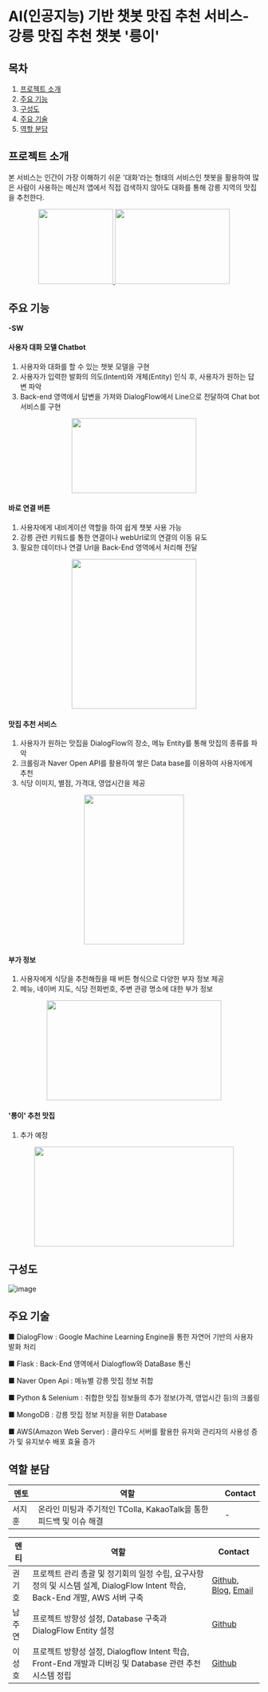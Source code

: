 # AI(인공지능) 기반 챗봇 맛집 추천 서비스-강릉 맛집 추천 챗봇 '릉이'
## 목차
 1. [프로젝트 소개](#프로젝트-소개)
 2. [주요 기능](#주요-기능)
 3. [구성도](#구성도)
 4. [주요 기술](#주요-기술)
 5. [역할 분담](#역할-분담)
 
## 프로젝트 소개

본 서비스는 인간이 가장 이해하기 쉬운 '대화'라는 형태의 서비스인 챗봇을 활용하여 많은 사람이 사용하는 메신저 앱에서 직접 검색하지 않아도 대화를 통해 강릉 지역의 맛집을 추천한다.  
  
<p align="center">
  <a href="https://chocochip101.tistory.com/entry/%EA%B0%95%EB%A6%89-%EC%B1%97%EB%B4%87-%EB%A6%89%EC%9D%B4-Images?category=962284">
    <img src="https://user-images.githubusercontent.com/73146678/134644150-0e49b0cd-dd83-416c-8225-c44ea5f6f766.png"  width="150" height="150"/>
    <img src="https://user-images.githubusercontent.com/73146678/134645565-10e7c13a-5382-4bd5-afed-6f916bc29381.png"  width="230" height="150"/>
  </a>
</p>



## 주요 기능

**-SW**

#### 사용자 대화 모델 Chatbot
 1. 사용자와 대화를 할 수 있는 챗봇 모델을 구현
 2. 사용자가 입력한 발화의 의도(Intent)와 개체(Entity) 인식 후, 사용자가 원하는 답변 파악
 3. Back-end 영역에서 답변을 가져와 DialogFlow에서 Line으로 전달하여 Chat bot 서비스를 구현  

<p align="center">
  <img src="https://user-images.githubusercontent.com/73146678/135220998-afddf15e-f91a-42a8-af0c-4611c9dd6ee2.png"  width="250" height="150"/>
</p>
  

 
#### 바로 연결 버튼

 1. 사용자에게 내비게이션 역할을 하여 쉽게 챗봇 사용 가능
 2. 강릉 관련 키워드를 통한 연결이나 webUrl로의 연결의 이동 유도
 3. 필요한 데이터나 연결 Url을 Back-End 영역에서 처리해 전달

<p align="center">
  <img src="https://user-images.githubusercontent.com/73146678/135221392-028e7a8c-d0c5-4531-a49b-06e27fb86a88.png"  width="250" height="300"/>
</p>

#### 맛집 추천 서비스

 1. 사용자가 원하는 맛집을 DialogFlow의 장소, 메뉴 Entity를 통해 맛집의 종류를 파악
 2. 크롤링과 Naver Open API를 활용하여 쌓은 Data base를 이용하여 사용자에게 추천
 3. 식당 이미지, 별점, 가격대, 영업시간을 제공

<p align="center">
  <img src="https://user-images.githubusercontent.com/73146678/135222029-c32a4062-c9d7-49dc-9940-e04596813444.png"  width="200" height="300"/>
</p>


#### 부가 정보

 1. 사용자에게 식당을 추천해줬을 때 버튼 형식으로 다양한 부자 정보 제공
 2. 메뉴, 네이버 지도, 식당 전화번호, 주변 관광 명소에 대한 부가 정보


<p align="center">
  <img src="https://user-images.githubusercontent.com/73146678/135222590-2062146b-851b-4f01-9726-ac3271aa7888.png"  width="350" height="200"/>
</p>

#### '릉이' 추천 맛집

 1.  추가 예정

<p align="center">
  <img src="https://user-images.githubusercontent.com/73146678/135222947-3c15eb81-c7ba-405a-a128-6cc03cb706b7.png"  width="400" height="200"/>
</p>

## 구성도
![image](https://user-images.githubusercontent.com/73146678/134649545-315b7e73-6330-48b3-b313-95dcda3967e6.png)

## 주요 기술


■ DialogFlow : Google Machine Learning Engine을 통한 자연어 기반의 사용자 발화 처리

■ Flask : Back-End 영역에서 Dialogflow와 DataBase 통신

■ Naver Open Api : 메뉴별 강릉 맛집 정보 취합

■ Python & Selenium : 취합한 맛집 정보들의 추가 정보(가격, 영업시간 등)의 크롤링

■ MongoDB : 강릉 맛집 정보 저장을 위한 Database

■ AWS(Amazon Web Server) : 클라우드 서버를 활용한 유저와 관리자의 사용성 증가 및 유지보수 배포 효율 증가 


## 역할 분담

| 멘토 | 역할 | Contact |
| ------ | ------ | ------ |
| 서지훈 | 온라인 미팅과 주기적인 TColla, KakaoTalk을 통한 피드백 및 이슈 해결 | - |


| 멘티 | 역할 | Contact | 
| ------ | ------ | ------ |
| 권기호 | 프로젝트 관리 총괄 및 정기회의 일정 수립, 요구사항 정의 및 시스템 설계, DialogFlow Intent 학습, Back-End 개발, AWS 서버 구축 | [Github](https://github.com/Chocochip101), [Blog](https://chocochip101.tistory.com/), [Email](chocochip.dev@gmail.com) |
| 남주연 | 프로젝트 방향성 설정, Database 구축과 DialogFlow Entity 설정 | [Github](https://github.com/NamJuYeon) |
| 이성호 | 프로젝트 방향성 설정, Dialogflow Intent 학습, Front-End 개발과 디버깅 및 Database 관련 추천 시스템 정립 | [Github](https://github.com/sean03101) |



